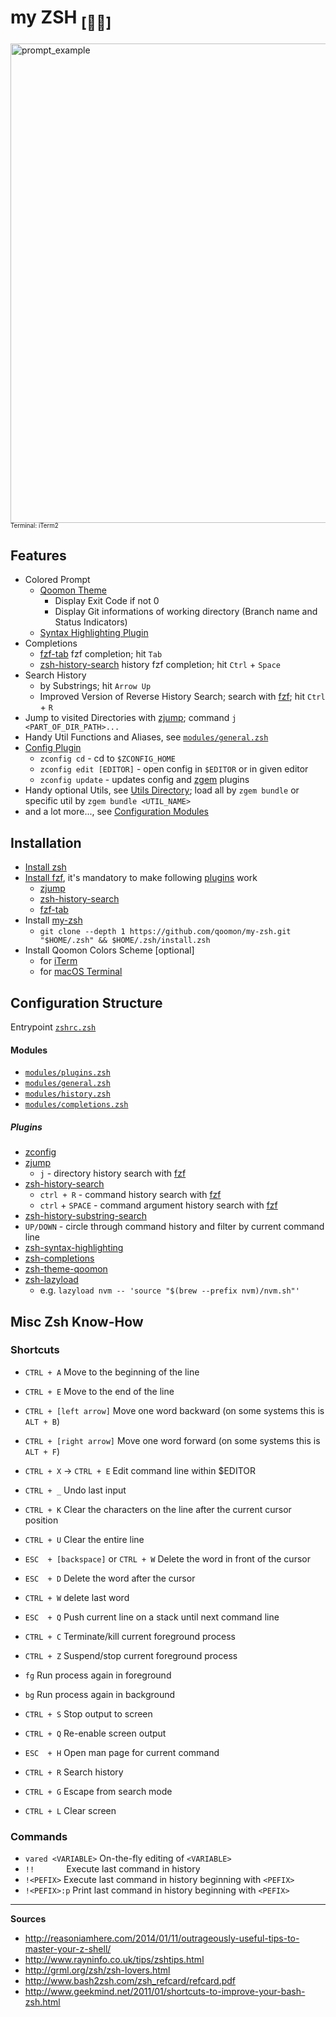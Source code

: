 # my ZSH <sub>[🌊🐚]</sub>

<img width="767" alt="prompt_example" src="https://github.com/qoomon/my-zsh/assets/3963394/75aec48b-7c98-47db-8806-75e3473f0766">
<sub><sup>Terminal: iTerm2</sup></sub>

## Features
* Colored Prompt
  * [Qoomon Theme](https://github.com/qoomon/zsh-theme-qoomon.git)
    * Display Exit Code if not 0
    * Display Git informations of working directory (Branch name and Status Indicators)
  * [Syntax Highlighting Plugin](https://github.com/zsh-users/zsh-syntax-highlighting.git)
* Completions
  * [fzf-tab](https://github.com/Aloxaf/fzf-tab) fzf completion; hit `Tab`
  * [zsh-history-search](https://github.com/qoomon/zsh-history-search.git) history fzf completion; hit `Ctrl` + `Space`
* Search History
  * by Substrings; hit `Arrow Up`
  * Improved Version of Reverse History Search; search with [fzf](https://github.com/junegunn/fzf#installation); hit `Ctrl` + `R`
* Jump to visited Directories with [zjump](https://github.com/qoomon/zjump.git); command `j <PART_OF_DIR_PATH>...`
* Handy Util Functions and Aliases, see [`modules/general.zsh`](modules/general.zsh)
* [Config Plugin](https://github.com/qoomon/zconfig)
  * `zconfig cd` - cd to `$ZCONFIG_HOME`
  * `zconfig edit [EDITOR]` - open config in `$EDITOR` or in given editor
  * `zconfig update` - updates config and [zgem](https://github.com/qoomon/zgem) plugins
* Handy optional Utils, see [Utils Directory](utils/); load all by `zgem bundle` or specific util by `zgem bundle <UTIL_NAME>`
* and a lot more..., see [Configuration Modules](#modules)


## Installation
* [Install zsh](https://github.com/robbyrussell/oh-my-zsh/wiki/Installing-ZSH#how-to-install-zsh-in-many-platforms)
* [Install fzf](https://github.com/junegunn/fzf#installation), it's mandatory to make following [plugins](#plugins) work
  * [zjump](https://github.com/qoomon/zjump.git)
  * [zsh-history-search](https://github.com/qoomon/zsh-history-search.git)
  * [fzf-tab](https://github.com/Aloxaf/fzf-tab)
* Install [my-zsh](https://github.com/qoomon/my-zsh)
  * `git clone --depth 1 https://github.com/qoomon/my-zsh.git "$HOME/.zsh" && $HOME/.zsh/install.zsh`
* Install Qoomon Colors Scheme [optional]
  * for [iTerm](https://raw.githubusercontent.com/qoomon/zsh-theme-qoomon/master/qoomon.itermcolors)
  * for [macOS Terminal](https://raw.githubusercontent.com/qoomon/zsh-theme-qoomon/master/qoomon.terminal)


## Configuration Structure
Entrypoint [`zshrc.zsh`](zshrc.zsh)

#### Modules
* [`modules/plugins.zsh`](modules/plugins.zsh)
* [`modules/general.zsh`](modules/general.zsh)
* [`modules/history.zsh`](modules/history.zsh)
* [`modules/completions.zsh`](modules/completions.zsh)

##### Plugins
* [zconfig](https://github.com/qoomon/zconfig)
* [zjump](https://github.com/qoomon/zjump.git)
  * `j` - directory history search with [fzf](https://github.com/junegunn/fzf)
* [zsh-history-search](https://github.com/qoomon/zsh-history-search.git)
  * `ctrl + R` - command history search with [fzf](https://github.com/junegunn/fzf)
  * `ctrl` + `SPACE` - command argument history search with [fzf](https://github.com/junegunn/fzf)
 * [zsh-history-substring-search](https://github.com/zsh-users/zsh-history-substring-search.git)
 * `UP/DOWN` - circle through command history and filter by current command line
* [zsh-syntax-highlighting](https://github.com/zsh-users/zsh-syntax-highlighting.git)
* [zsh-completions](https://github.com/zsh-users/zsh-completions.git)
* [zsh-theme-qoomon](https://github.com/qoomon/zsh-theme-qoomon.git)
* [zsh-lazyload](https://github.com/qoomon/zsh-lazyload)
  * e.g. `lazyload nvm -- 'source "$(brew --prefix nvm)/nvm.sh"'`

## Misc Zsh Know-How

### Shortcuts

* `CTRL + A`	Move to the beginning of the line
* `CTRL + E`	Move to the end of the line
* `CTRL + [left arrow]`	Move one word backward (on some systems this is `ALT + B`)
* `CTRL + [right arrow]`	Move one word forward (on some systems this is `ALT + F`)

* `CTRL + X`  -> `CTRL + E` Edit command line within $EDITOR
* `CTRL + _` Undo last input
* `CTRL + K` Clear the characters on the line after the current cursor position
* `CTRL + U` Clear the entire line
* `ESC  + [backspace]` or `CTRL + W` Delete the word in front of the cursor
* `ESC  + D` Delete the word after the cursor
* `CTRL + W` delete last word

* `ESC  + Q` Push current line on a stack until next command line

* `CTRL + C` Terminate/kill current foreground process
* `CTRL + Z` Suspend/stop current foreground process
 * `fg` Run process again in foreground
 * `bg` Run process again in background
* `CTRL + S` Stop output to screen
* `CTRL + Q` Re-enable screen output

* `ESC  + H` Open man page for current command

* `CTRL + R` Search history
* `CTRL + G` Escape from search mode

* `CTRL + L` Clear screen


### Commands
* `vared <VARIABLE>` On-the-fly editing of `<VARIABLE>`
* `!!`               Execute last command in history
* `!<PEFIX>`         Execute last command in history beginning with `<PEFIX>`
* `!<PEFIX>:p`       Print last command in history beginning with `<PEFIX>`


---
**Sources**
* http://reasoniamhere.com/2014/01/11/outrageously-useful-tips-to-master-your-z-shell/
* http://www.rayninfo.co.uk/tips/zshtips.html
* http://grml.org/zsh/zsh-lovers.html
* http://www.bash2zsh.com/zsh_refcard/refcard.pdf
* http://www.geekmind.net/2011/01/shortcuts-to-improve-your-bash-zsh.html
